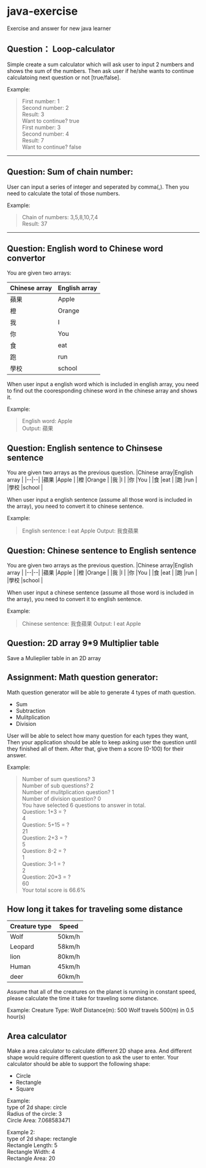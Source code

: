 

# java-exercise
Exercise and answer for new java learner

## Question： Loop-calculator
Simple create a sum calculator which will ask user to input 2 numbers and shows the sum of the numbers. Then ask user if he/she wants to continue calculatoing next question or not [true/false].

Example:  
  
>First number: 1  
>Second number: 2  
>Result: 3  
>Want to continue? true  
>First number: 3  
>Second number: 4  
>Result: 7  
>Want to continue? false 

------------------------

## Question: Sum of chain number:
User can input a series of integer and seperated by comma(,). Then you need to calculate the total of those numbers.

Example:  
  
>Chain of numbers: 3,5,8,10,7,4  
>Result: 37

--------------------------

## Question: English word to Chinese word convertor
You are given two arrays:

|Chinese array|English array |
|--|--|
|蘋果  |Apple |
|橙  |Orange |
|我  |I |
|你  |You |
|食  |eat |
|跑  |run |
|學校  |school |

When user input a english word which is included in english array, you need to find out the cooresponding chinese word in the chinese array and shows it.

Example:
> English word: Apple  
> Output: 蘋果

## Question: English sentence to Chinsese sentence

You are given two arrays as the previous question.
|Chinese array|English array |
|--|--|
|蘋果  |Apple |
|橙  |Orange |
|我  |I |
|你  |You |
|食  |eat |
|跑  |run |
|學校  |school |

When user input a english sentence (assume all those word is included in the array), you need to convert it to chinese sentence.

Example:
> English sentence: I eat Apple
> Output: 我食蘋果

## Question: Chinese sentence to English sentence

You are given two arrays as the previous question.
|Chinese array|English array |
|--|--|
|蘋果  |Apple |
|橙  |Orange |
|我  |I |
|你  |You |
|食  |eat |
|跑  |run |
|學校  |school |

When user input a chinese sentence (assume all those word is included in the array), you need to convert it to english sentence.

Example:
> Chinese sentence: 我食蘋果
> Output: I eat Apple

## Question: 2D array 9*9 Multiplier table

Save a Mulieplier table in an 2D array

## Assignment: Math question generator:
Math question generator will be able to generate 4 types of math question.
- Sum
- Subtraction
- Mulitplication
- Division

User will be able to select how many question for each types they want, Then your application should be able to keep asking user the question until they finished all of them. After that, give them a score (0-100) for their answer.

Example:
> Number of sum questions? 3  
> Number of sub questions? 2  
> Number of mulitplication question? 1  
> Number of division question? 0  
> You have selected 6 questions to answer in total.  
> Question: 1+3 = ?  
> 4  
> Question: 5+15 = ?  
> 21  
> Question: 2+3 = ?  
> 5  
> Question: 8-2 = ?  
> 1  
> Question: 3-1 = ?  
> 2  
> Question: 20*3 = ?  
> 60  
> Your total score is 66.6%  

## How long it takes for traveling some distance
|Creature type|Speed |
|--|--|
|Wolf  |50km/h |
|Leopard  |58km/h |
|lion  |80km/h |
|Human  |45km/h |
|deer  |60km/h |

Assume that all of the creatures on the planet is running in constant speed, please calculate the time it take for traveling some distance.

Example:
Creature Type: Wolf
Distance(m): 500
Wolf travels 500(m) in 0.5 hour(s)

## Area calculator
Make a area calculator to calculate different 2D shape area. And different shape would require different question to ask the user to enter.
Your calculator should be able to support the following shape:
- Circle
- Rectangle
- Square

Example:  
type of 2d shape: circle  
Radius of the circle: 3  
Circle Area: 7.068583471  

Example 2:  
type of 2d shape: rectangle  
Rectangle Length: 5  
Rectangle Width: 4  
Rectangle Area: 20  
